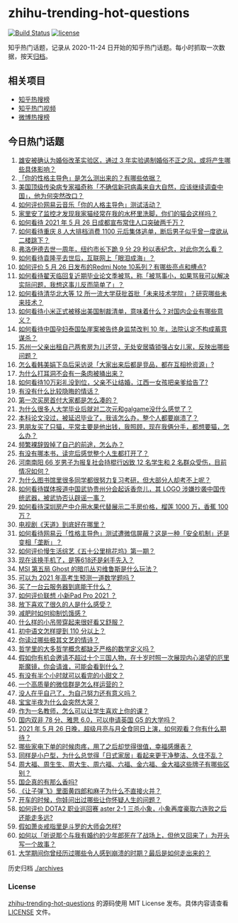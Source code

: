 # zhihu-trending-hot-questions

[![Build Status](https://github.com/justjavac/zhihu-trending-hot-questions/workflows/ci/badge.svg?branch=master)](https://github.com/justjavac/zhihu-trending-hot-questions/actions)
[![license](https://img.shields.io/github/license/justjavac/zhihu-trending-hot-questions)](https://github.com/justjavac/zhihu-trending-hot-questions/blob/master/LICENSE)

知乎热门话题，记录从 2020-11-24 日开始的知乎热门话题。每小时抓取一次数据，按天[归档](./archives)。

## 相关项目

- [知乎热搜榜](https://github.com/justjavac/zhihu-trending-top-search)
- [知乎热门视频](https://github.com/justjavac/zhihu-trending-hot-video)
- [微博热搜榜](https://github.com/justjavac/weibo-trending-hot-search)

## 今日热门话题

<!-- BEGIN -->
<!-- 最后更新时间 Thu May 27 2021 02:08:40 GMT+0800 (China Standard Time) -->

1. [雄安被确认为婚俗改革实验区，通过 3
   年实验遏制婚俗不正之风，或将产生哪些具体影响？](https://www.zhihu.com/question/461486744)
2. [「你的性格主导色」是怎么测出来的？有哪些依据？](https://www.zhihu.com/question/461472606)
3. [美国顶级传染病专家福奇称「不确信新冠病毒来自大自然，应该继续调查中国」，他为何突然改口？](https://www.zhihu.com/question/461117023)
4. [如何评价网易云音乐「你的人格主导色」测试活动？](https://www.zhihu.com/question/461473926)
5. [家里安了监控才发现我家猫经常在我的水杯里洗脚，你们的猫会这样吗？](https://www.zhihu.com/question/459983017)
6. [如何看待 2021 年 5 月 26
   日成都宣布常住人口突破两千万？](https://www.zhihu.com/question/461466462)
7. [如何看待重庆 8 人大排档消费 1100
   元后集体逃单，断后男子似乎曾一度欲从二楼跳下？](https://www.zhihu.com/question/461295626)
8. [弗洛伊德去世一周年，纽约市长下跪 9 分 29
   秒以表纪念，对此你怎么看？](https://www.zhihu.com/question/461467217)
9. [如何看待袁隆平去世后，互联网上「眼泪成海」？](https://www.zhihu.com/question/461143953)
10. [如何评价 5 月 26 日发布的Redmi Note
    10系列？有哪些亮点和槽点?](https://www.zhihu.com/question/460620278)
11. [如何看待翟天临回复近期毕业论文季被骂，称「被骂事小，如果骂我可以解决实际问题，我想这事儿反而简单了」？](https://www.zhihu.com/question/461528535)
12. [如何看待清华北大等 12
    所一流大学获批首批「未来技术学院」？研究哪些未来技术？](https://www.zhihu.com/question/461372175)
13. [如何看待小米正式被移出美国制裁清单，意味着什么？对国内企业有哪些意义？](https://www.zhihu.com/question/461450557)
14. [如何看待中国孕妇泰国坠崖案被告终身监禁改判 10
    年，法院认定不构成蓄意谋杀？](https://www.zhihu.com/question/461449495)
15. [苏州一父亲出租自己两套房为儿还贷，无处安居撬锁强占女儿家，反映出哪些问题？](https://www.zhihu.com/question/461453686)
16. [怎么看韩美娟下岛后采访说「大家出来后都是竞品，都在互相抢资源」?](https://www.zhihu.com/question/461480245)
17. [为什么打耳洞不会有一条肉被捅出来？](https://www.zhihu.com/question/304771389)
18. [如何看待10万彩礼没到位，父亲不让结婚，江西一女孩把亲爹给告了?](https://www.zhihu.com/question/460760238)
19. [有没有什么比较隐晦的情话？](https://www.zhihu.com/question/423230600)
20. [第一次买房首付大家都是怎么凑的？](https://www.zhihu.com/question/322284293)
21. [为什么很多人大学毕业后就对二次元和galgame没什么感觉了？](https://www.zhihu.com/question/460275154)
22. [本科论文没过，被延迟毕业了，我该怎么办，整个人都要崩溃了？](https://www.zhihu.com/question/323526847)
23. [男朋友买了只猫，平常主要是他出钱，我照顾，现在我俩分手，都想要猫，怎么办？](https://www.zhihu.com/question/458381801)
24. [频繁裸辞毁掉了自己的前途，怎么办？](https://www.zhihu.com/question/459501127)
25. [有没有哪本书，读完后感觉整个人生都打开了？](https://www.zhihu.com/question/419528920)
26. [河南南阳 66 岁男子为报复社会持棍行凶致 12 名学生和 2
    名群众受伤，目前情况如何？](https://www.zhihu.com/question/461425589)
27. [为什么图书馆里很多同学都很努力复习考研，但大部分人却考不上呢？](https://www.zhihu.com/question/430364218)
28. [如何看待媒体报道中国武协贵州分会起诉香奈儿，其 LOGO
    涉嫌抄袭中国传统武器，被武协否认辟谣一事？](https://www.zhihu.com/question/461362478)
29. [如何看待深圳房产中介用水果代替展示二手房价格，榴莲 1000 万，香蕉 100
    万？](https://www.zhihu.com/question/461327995)
30. [电视剧《天道》到底好在哪里？](https://www.zhihu.com/question/457421772)
31. [如何看待网易云「性格主导色」测试遭微信屏蔽？这是一种「安全机制」还是变相「垄断」？](https://www.zhihu.com/question/461505950)
32. [如何评价慢生活综艺《五十公里桃花坞》第一期？](https://www.zhihu.com/question/460852490)
33. [现在该换手机了，是等618还是剁手先入？](https://www.zhihu.com/question/458977705)
34. [MSI 第五局 Ghost 的暗爪丛刃维鲁斯是什么玩法？](https://www.zhihu.com/question/461077434)
35. [可以为 2021 年高考生预测一道数学题吗？](https://www.zhihu.com/question/458065536)
36. [买了一台云服务器到底能干什么？](https://www.zhihu.com/question/27205559)
37. [如何评价联想 小新Pad Pro 2021 ？](https://www.zhihu.com/question/457950568)
38. [放下喜欢了很久的人是什么感受？](https://www.zhihu.com/question/451957104)
39. [减肥时如何抑制饥饿感？](https://www.zhihu.com/question/365657997)
40. [什么样的小吊带穿起来很好看又舒服？](https://www.zhihu.com/question/446715939)
41. [初中语文怎样提到 110 分以上？](https://www.zhihu.com/question/311901970)
42. [你读过哪些极其文艺的情诗？](https://www.zhihu.com/question/370321379)
43. [哲学里的大多哲学概念都缺乏严格的数学定义吗？](https://www.zhihu.com/question/455229246)
44. [假如你有机会邀请不超过十个三国人物，在十岁时照一次展现内心渴望的厄里斯魔镜，你会请谁，可能会看到什么？](https://www.zhihu.com/question/461291276)
45. [有没有半个小时就可以看完的小甜文？](https://www.zhihu.com/question/447942198)
46. [一个高质量的微信群是怎么样运营的？](https://www.zhihu.com/question/34875569)
47. [没人在乎自己了，为自己努力还有意义吗？](https://www.zhihu.com/question/459803278)
48. [宝宝半夜为什么会突然大哭？](https://www.zhihu.com/question/457113218)
49. [作为一名教师，怎么可以让学生喜欢上你的课？](https://www.zhihu.com/question/358526058)
50. [国内双非 78 分、雅思 6.0，可以申请英国 G5 的大学吗？](https://www.zhihu.com/question/457159794)
51. [2021 年 5 月 26
    日晚，超级月亮与月全食同日上演，如何观看？你有什么期待？](https://www.zhihu.com/question/461221868)
52. [哪些家电下单的时候肉疼，用了之后却觉得很值，幸福感爆表？](https://www.zhihu.com/question/461218824)
53. [同样是小户型，为什么总觉得「日式家居」看起来更干净整洁、久住不乱？](https://www.zhihu.com/question/456011068)
54. [周大福、周生生、周大生、周六福、六福、金六福、金大福这些牌子有哪些区别？](https://www.zhihu.com/question/32209352)
55. [国企真的有那么香吗?](https://www.zhihu.com/question/459743114)
56. [《让子弹飞》里面黄四郎和麻子为什么不直接火并？](https://www.zhihu.com/question/453864740)
57. [开车的时候，你娃问出过哪些让你怀疑人生的问题？](https://www.zhihu.com/question/461363180)
58. [如何评价 DOTA2 职业巡回赛 aster 2-1
    三杀小象，小象再度豪取六连败之后还能走多远?](https://www.zhihu.com/question/460686728)
59. [假如萧炎戒指里是斗罗的大师会怎样?](https://www.zhihu.com/question/460984638)
60. [如何以「听说那个与我有婚约的少年郎死在了战场上，但他又回来了」为开头写一个故事？](https://www.zhihu.com/question/459096689)
61. [大学期间你曾经历过哪些令人感到崩溃的时期？最后是如何走出来的？](https://www.zhihu.com/question/461290099)

<!-- END -->

历史归档 [./archives](./archives)

### License

[zhihu-trending-hot-questions](https://github.com/justjavac/zhihu-trending-hot-questions)
的源码使用 MIT License 发布。具体内容请查看 [LICENSE](./LICENSE) 文件。
